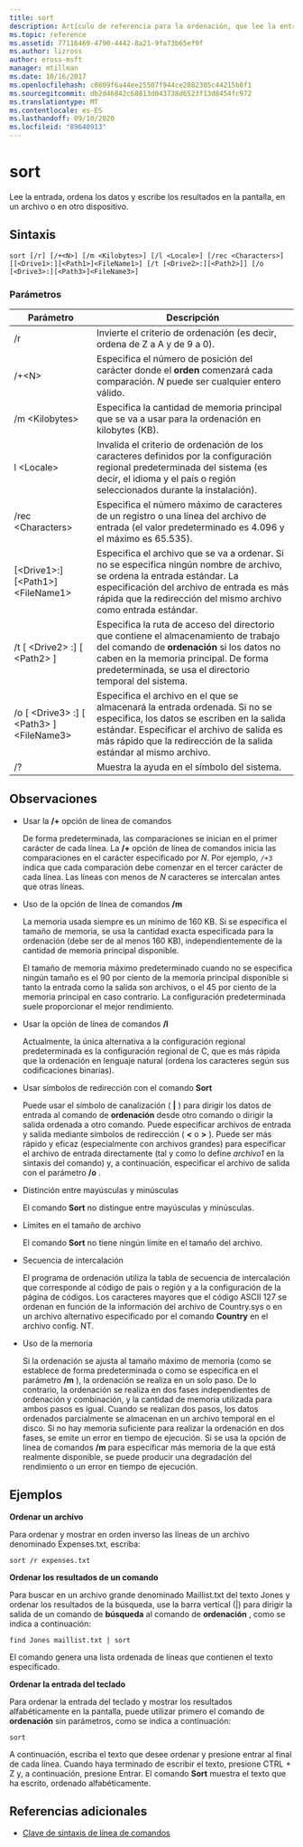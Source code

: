 ```yaml
---
title: sort
description: Artículo de referencia para la ordenación, que lee la entrada, ordena los datos y escribe los resultados en la pantalla, en un archivo o en otro dispositivo.
ms.topic: reference
ms.assetid: 77116469-4790-4442-8a21-9fa73b65ef9f
ms.author: lizross
author: eross-msft
manager: mtillman
ms.date: 10/16/2017
ms.openlocfilehash: c0809f6a44ee25507f944ce2882305c44215b8f1
ms.sourcegitcommit: db2d46842c68813d043738d6523f13d8454fc972
ms.translationtype: MT
ms.contentlocale: es-ES
ms.lasthandoff: 09/10/2020
ms.locfileid: "89640913"
---
```

# <a name="sort"></a>sort

Lee la entrada, ordena los datos y escribe los resultados en la pantalla, en un archivo o en otro dispositivo.



## <a name="syntax"></a>Sintaxis

```
sort [/r] [/+<N>] [/m <Kilobytes>] [/l <Locale>] [/rec <Characters>] [[<Drive1>:][<Path1>]<FileName1>] [/t [<Drive2>:][<Path2>]] [/o [<Drive3>:][<Path3>]<FileName3>]
```

### <a name="parameters"></a>Parámetros

|Parámetro|Descripción|
|---------|-----------|
|/r|Invierte el criterio de ordenación (es decir, ordena de Z a A y de 9 a 0).|
|/+\<N>|Especifica el número de posición del carácter donde el **orden** comenzará cada comparación. *N* puede ser cualquier entero válido.|
|/m \<Kilobytes>|Especifica la cantidad de memoria principal que se va a usar para la ordenación en kilobytes (KB).|
|l \<Locale>|Invalida el criterio de ordenación de los caracteres definidos por la configuración regional predeterminada del sistema (es decir, el idioma y el país o región seleccionados durante la instalación).|
|/rec \<Characters>|Especifica el número máximo de caracteres de un registro o una línea del archivo de entrada (el valor predeterminado es 4.096 y el máximo es 65.535).|
|[\<Drive1>:][\<Path1>]\<FileName1>|Especifica el archivo que se va a ordenar. Si no se especifica ningún nombre de archivo, se ordena la entrada estándar. La especificación del archivo de entrada es más rápida que la redirección del mismo archivo como entrada estándar.|
|/t [ \<Drive2> :] [ \<Path2> ]|Especifica la ruta de acceso del directorio que contiene el almacenamiento de trabajo del comando de **ordenación** si los datos no caben en la memoria principal. De forma predeterminada, se usa el directorio temporal del sistema.|
|/o [ \<Drive3> :] [ \<Path3> ]\<FileName3>|Especifica el archivo en el que se almacenará la entrada ordenada. Si no se especifica, los datos se escriben en la salida estándar. Especificar el archivo de salida es más rápido que la redirección de la salida estándar al mismo archivo.|
|/?|Muestra la ayuda en el símbolo del sistema.|

## <a name="remarks"></a>Observaciones

-   Usar la **/+** opción de línea de comandos

    De forma predeterminada, las comparaciones se inician en el primer carácter de cada línea. La **/+** opción de línea de comandos inicia las comparaciones en el carácter especificado por *N*. Por ejemplo, `/+3` indica que cada comparación debe comenzar en el tercer carácter de cada línea. Las líneas con menos de *N* caracteres se intercalan antes que otras líneas.
-   Uso de la opción de línea de comandos **/m**

    La memoria usada siempre es un mínimo de 160 KB. Si se especifica el tamaño de memoria, se usa la cantidad exacta especificada para la ordenación (debe ser de al menos 160 KB), independientemente de la cantidad de memoria principal disponible.

    El tamaño de memoria máximo predeterminado cuando no se especifica ningún tamaño es el 90 por ciento de la memoria principal disponible si tanto la entrada como la salida son archivos, o el 45 por ciento de la memoria principal en caso contrario. La configuración predeterminada suele proporcionar el mejor rendimiento.
-   Usar la opción de línea de comandos **/l**

    Actualmente, la única alternativa a la configuración regional predeterminada es la configuración regional de C, que es más rápida que la ordenación en lenguaje natural (ordena los caracteres según sus codificaciones binarias).
-   Usar símbolos de redirección con el comando **Sort**

    Puede usar el símbolo de canalización ( **|** ) para dirigir los datos de entrada al comando de **ordenación** desde otro comando o dirigir la salida ordenada a otro comando. Puede especificar archivos de entrada y salida mediante símbolos de redirección ( **<** o **>** ). Puede ser más rápido y eficaz (especialmente con archivos grandes) para especificar el archivo de entrada directamente (tal y como lo define *archivo1* en la sintaxis del comando) y, a continuación, especificar el archivo de salida con el parámetro **/o** .
-   Distinción entre mayúsculas y minúsculas

    El comando **Sort** no distingue entre mayúsculas y minúsculas.
-   Límites en el tamaño de archivo

    El comando **Sort** no tiene ningún límite en el tamaño del archivo.
-   Secuencia de intercalación

    El programa de ordenación utiliza la tabla de secuencia de intercalación que corresponde al código de país o región y a la configuración de la página de códigos. Los caracteres mayores que el código ASCII 127 se ordenan en función de la información del archivo de Country.sys o en un archivo alternativo especificado por el comando **Country** en el archivo config. NT.
-   Uso de la memoria

    Si la ordenación se ajusta al tamaño máximo de memoria (como se establece de forma predeterminada o como se especifica en el parámetro **/m** ), la ordenación se realiza en un solo paso. De lo contrario, la ordenación se realiza en dos fases independientes de ordenación y combinación, y la cantidad de memoria utilizada para ambos pasos es igual. Cuando se realizan dos pasos, los datos ordenados parcialmente se almacenan en un archivo temporal en el disco. Si no hay memoria suficiente para realizar la ordenación en dos fases, se emite un error en tiempo de ejecución. Si se usa la opción de línea de comandos **/m** para especificar más memoria de la que está realmente disponible, se puede producir una degradación del rendimiento o un error en tiempo de ejecución.

## <a name="examples"></a>Ejemplos

**Ordenar un archivo**

Para ordenar y mostrar en orden inverso las líneas de un archivo denominado Expenses.txt, escriba:

`sort /r expenses.txt`

**Ordenar los resultados de un comando**

Para buscar en un archivo grande denominado Maillist.txt del texto Jones y ordenar los resultados de la búsqueda, use la barra vertical (|) para dirigir la salida de un comando de **búsqueda** al comando de **ordenación** , como se indica a continuación:

`find Jones maillist.txt | sort`

El comando genera una lista ordenada de líneas que contienen el texto especificado.

**Ordenar la entrada del teclado**

Para ordenar la entrada del teclado y mostrar los resultados alfabéticamente en la pantalla, puede utilizar primero el comando de **ordenación** sin parámetros, como se indica a continuación:

`sort`

A continuación, escriba el texto que desee ordenar y presione entrar al final de cada línea. Cuando haya terminado de escribir el texto, presione CTRL + Z y, a continuación, presione Entrar. El comando **Sort** muestra el texto que ha escrito, ordenado alfabéticamente.

## <a name="additional-references"></a>Referencias adicionales

- [Clave de sintaxis de línea de comandos](command-line-syntax-key.md)